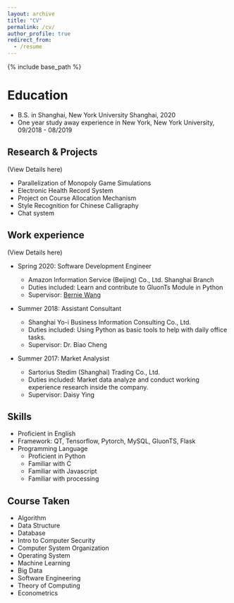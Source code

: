 ```yaml
---
layout: archive
title: "CV"
permalink: /cv/
author_profile: true
redirect_from:
  - /resume
---
```


{% include base_path %}

Education
======
* B.S. in Shanghai, New York University Shanghai, 2020
* One year study away experience in New York, New York University, 09/2018 - 08/2019

Research & Projects
---
(View Details here)
* Parallelization of Monopoly Game Simulations
* Electronic Health Record System
* Project on Course Allocation Mechanism
* Style Recognition for Chinese Calligraphy
* Chat system

Work experience
---
(View Details here)
* Spring 2020: Software Development Engineer
  * Amazon Information Service (Beijing) Co., Ltd. Shanghai Branch
  * Duties included: Learn and contribute to GluonTs Module in Python
  * Supervisor: [Bernie Wang](https://www.linkedin.com/in/ywang02) 

* Summer 2018: Assistant Consultant
  * Shanghai Yo-i Business Information Consulting Co., Ltd.
  * Duties included: Using Python as basic tools to help with daily office tasks.
  * Supervisor: Dr. Biao Cheng

* Summer 2017: Market Analysist
  * Sartorius Stedim (Shanghai) Trading Co., Ltd.
  * Duties included: Market data analyze and conduct working experience research inside the company.
  * Supervisor: Daisy Ying

Skills
---
* Proficient in English
* Framework: QT, Tensorflow, Pytorch, MySQL, GluonTS, Flask
* Programming Language
  * Proficient in Python
  * Familiar with C
  * Familiar with Javascript
  * Familiar with processing
  
Course Taken
---
* Algorithm
* Data Structure
* Database
* Intro to Computer Security
* Computer System Organization
* Operating System
* Machine Learning
* Big Data
* Software Engineering
* Theory of Computing
* Econometrics
